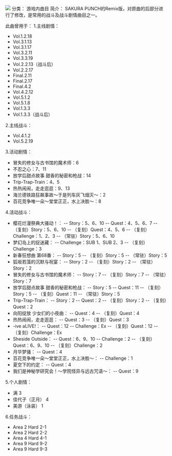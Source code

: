 ![](//static.kivo.wiki/images/music/cover/rvMvKHpKsGbtUopRgYZcCmxRGUcuaHrR.png)
分类： 游戏内曲目
简介：
SAKURA PUNCH的Remix版，对原曲的后部分进行了修改，是常用的战斗及战斗剧情曲目之一。

此曲曾用于：
1.主线剧情：
 - Vol.1.2.18
 - Vol.3.1.13
 - Vol.3.1.17
 - Vol.3.2.11
 - Vol.3.3.19
 - Vol.2.2.13（战斗后）
 - Vol.2.2.17
 - Final.2.11
 - Final.2.17
 - Final.4.2
 - Vol.4.2.12
 - Vol.5.1.2
 - Vol.5.1.8
 - Vol.1.3.3
 - Vol.1.3.3（战斗后）

2.主线战斗：
 - Vol.4.1.2
 - Vol.5.2.19

3.活动剧情：
 - 冒失的修女与古书馆的魔术师：6
 - 不忍之心：7、11
 - 放学后甜点故事 甜香的秘密和枪战：14
 - Trip-Trap-Train：4、5
 - 热热闹闹，走走逛逛：9、13
 - 海兰德铁路狂飙事故～于是列车灰飞烟灭～：2
 - 百花竞争唯一朵～堂堂正正，水上决胜～：8

4.活动战斗：
 - 樱花烂漫祭典大骚动！：
 -- Story：5、6、10
 -- Quest：4、5、6、7
 -- （复刻）Story：5、6、10
 -- （复刻）Quest：4、5、6
 -- （复刻）Challenge：1、2、3
 -- （常驻）Story：5、6、10
 - 梦幻岛上的捉迷藏：
 -- Challenge：SUB 1、SUB 2、3
 -- （复刻）Challenge：3
 - 新春狂想曲 第68番：
 -- Story：5
 -- （复刻）Story：5
 -- （常驻）Story：5
 - 狐坂若藻的沉默与祝宴：
 -- Story：2
 -- （复刻）Story：2
 -- （常驻）Story：2
 - 冒失的修女与古书馆的魔术师：
 -- Story：7
 -- （复刻）Story：7
 -- （常驻）Story：7
 - 放学后甜点故事 甜香的秘密和枪战：
 -- Story：5
 -- Quest：11
 -- （复刻）Story：5
 -- （复刻）Quest：11
 -- （常驻）Story：5
 - Trip-Trap-Train：
 -- Story：2
 -- Quest：2
 -- （复刻）Story：2
 -- （复刻）Quest：2
 - 向阳绽放 少女们的小夜曲：
 -- Quest：4
 -- （复刻）Quest：4
 - 热热闹闹，走走逛逛：
 -- Quest：3
 -- （复刻）Quest：3
 - -ive aLIVE!：
 -- Quest：12
 -- Challenge：Ex
 -- （复刻）Quest：12
 -- （复刻）Challenge：Ex
 - Sheside Outside：
 -- Quest：6、9、10
 -- Challenge：2
 -- （复刻）Quest：6、9、10
 -- （复刻）Challenge：2
 - 月华梦骚：
 -- Quest：4
 - 百花竞争唯一朵～堂堂正正，水上决胜～：
 -- Challenge：1
 - 夏空下的约定：
 -- Quest：4
 - 我们是神秘学研究会！～学院怪异与远古咒语～：
 -- Quest：9

5.个人剧情：
 - 满 3
 - 佳代子（正月） 4
 - 美游（泳装） 1

6.任务战斗：
 - Area 2 Hard 2-1
 - Area 2 Hard 2-2
 - Area 4 Hard 4-1
 - Area 9 Hard 9-2
 - Area 9 Hard 9-3


